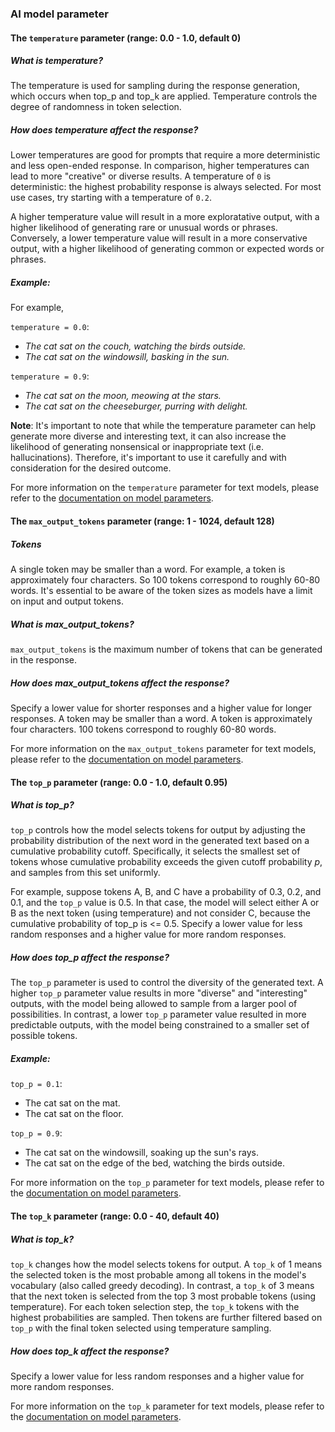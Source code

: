 ### AI model parameter

#### The `temperature` parameter (range: 0.0 - 1.0, default 0)

##### What is _temperature_?
The temperature is used for sampling during the response generation, which occurs when top_p and top_k are applied. Temperature controls the degree of randomness in token selection.

##### How does _temperature_ affect the response?
Lower temperatures are good for prompts that require a more deterministic and less open-ended response. In comparison, higher temperatures can lead to more "creative" or diverse results. A temperature of `0` is deterministic: the highest probability response is always selected. For most use cases, try starting with a temperature of `0.2`.

A higher temperature value will result in a more exploratative output, with a higher likelihood of generating rare or unusual words or phrases. Conversely, a lower temperature value will result in a more conservative output, with a higher likelihood of generating common or expected words or phrases.

##### Example:

For example,

`temperature = 0.0`:

* _The cat sat on the couch, watching the birds outside._
* _The cat sat on the windowsill, basking in the sun._

`temperature = 0.9`:

* _The cat sat on the moon, meowing at the stars._
* _The cat sat on the cheeseburger, purring with delight._

**Note**: It's important to note that while the temperature parameter can help generate more diverse and interesting text, it can also increase the likelihood of generating nonsensical or inappropriate text (i.e. hallucinations). Therefore, it's important to use it carefully and with consideration for the desired outcome.

For more information on the `temperature` parameter for text models, please refer to the [documentation on model parameters](https://cloud.google.com/vertex-ai/docs/generative-ai/learn/models#text_model_parameters).


#### The `max_output_tokens` parameter (range: 1 - 1024, default 128)

##### Tokens
A single token may be smaller than a word. For example, a token is approximately four characters. So 100 tokens correspond to roughly 60-80 words. It's essential to be aware of the token sizes as models have a limit on input and output tokens.

##### What is _max_output_tokens_?
`max_output_tokens` is the maximum number of tokens that can be generated in the response.

##### How does _max_output_tokens_ affect the response?

Specify a lower value for shorter responses and a higher value for longer responses. A token may be smaller than a word. A token is approximately four characters. 100 tokens correspond to roughly 60-80 words.

For more information on the `max_output_tokens` parameter for text models, please refer to the [documentation on model parameters](https://cloud.google.com/vertex-ai/docs/generative-ai/learn/models#text_model_parameters).


#### The `top_p` parameter (range: 0.0 - 1.0, default 0.95)

##### What is _top_p_?
`top_p` controls how the model selects tokens for output by adjusting the probability distribution of the next word in the generated text based on a cumulative probability cutoff. Specifically, it selects the smallest set of tokens whose cumulative probability exceeds the given cutoff probability _p_, and samples from this set uniformly.


For example, suppose tokens A, B, and C have a probability of 0.3, 0.2, and 0.1, and the `top_p` value is 0.5. In that case, the model will select either A or B as the next token (using temperature) and not consider C, because the cumulative probability of top_p is <= 0.5. Specify a lower value for less random responses and a higher value for more random responses.

##### How does _top_p_ affect the response?

The `top_p` parameter is used to control the diversity of the generated text. A higher `top_p` parameter value results in more "diverse" and "interesting" outputs, with the model being allowed to sample from a larger pool of possibilities. In contrast, a lower `top_p` parameter value resulted in more predictable outputs, with the model being constrained to a smaller set of possible tokens.


##### Example:

`top_p = 0.1`:

- The cat sat on the mat.
- The cat sat on the floor.

`top_p = 0.9`:

- The cat sat on the windowsill, soaking up the sun's rays.
- The cat sat on the edge of the bed, watching the birds outside.

For more information on the `top_p` parameter for text models, please refer to the [documentation on model parameters](https://cloud.google.com/vertex-ai/docs/generative-ai/learn/models#text_model_parameters).

#### The `top_k` parameter (range: 0.0 - 40, default 40)

##### What is _top_k_?
`top_k` changes how the model selects tokens for output. A `top_k` of 1 means the selected token is the most probable among all tokens in the model's vocabulary (also called greedy decoding). In contrast, a `top_k` of 3 means that the next token is selected from the top 3 most probable tokens (using temperature). For each token selection step, the `top_k` tokens with the highest probabilities are sampled. Then tokens are further filtered based on `top_p` with the final token selected using temperature sampling.

##### How does _top_k_ affect the response?

Specify a lower value for less random responses and a higher value for more random responses.

For more information on the `top_k` parameter for text models, please refer to the [documentation on model parameters](https://cloud.google.com/vertex-ai/docs/generative-ai/learn/models#text_model_parameters).

